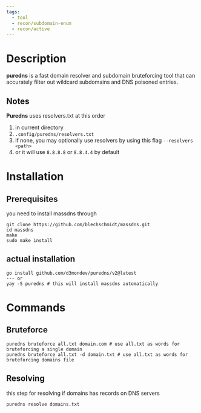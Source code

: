 ```yaml
---
tags:
  - tool
  - recon/subdomain-enum
  - recon/active
---
```

# Description
**puredns** is a fast domain resolver and subdomain bruteforcing tool that can accurately filter out wildcard subdomains and DNS poisoned entries.

## Notes
**Puredns** uses resolvers.txt at this order
1. in current directory
2. `.config/puredns/resolvers.txt`
3. if none, you may optionally use resolvers by using this flag `--resolvers <path>`
4. or it will use `8.8.8.8` or `8.8.4.4` by default
# Installation
## Prerequisites
you need to install massdns through
```
git clone https://github.com/blechschmidt/massdns.git
cd massdns
make
sudo make install
```

## actual installation
```
go install github.com/d3mondev/puredns/v2@latest
--- or 
yay -S puredns # this will install massdns automatically
```


# Commands
## Bruteforce
```
puredns bruteforce all.txt domain.com # use all.txt as words for bruteforcing a single domain
puredns bruteforce all.txt -d domain.txt # use all.txt as words for bruteforcing domains file
```
## Resolving
this step for resolving if domains has records on DNS servers
```
puredns resolve domains.txt
```